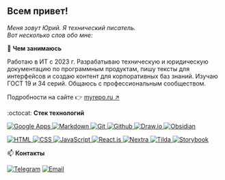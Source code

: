 ## Всем привет!

*Меня зовут Юрий. Я технический писатель.*  
*Вот несколько слов обо мне:*  

:moyai: **Чем занимаюсь**  

Работаю в ИТ с 2023 г. Разрабатываю техническую и юридическую документацию по программным продуктам, пишу тексты для интерфейсов и создаю контент для корпоративных баз знаний. Изучаю ГОСТ 19 и 34 серий. Общаюсь с профессиональным сообществом.

Подробности на сайте 👉 [myrepo.ru ↗](https://www.myrepo.ru)

:octocat: **Стек технологий**  

<!-- источник лого: https://simpleicons.org -->
<p>
	<a href="https://workspace.google.com/intl/ru/" target="_blank">
    <img src="https://img.shields.io/badge/GoogleApps-informational?style=flat&logo=google&logoColor=white&labelColor=4285F4&color=4e4e4e" alt="Google Apps" />
  </a>
	<a href="https://www.markdownguide.org" target="_blank">
    <img src="https://img.shields.io/badge/Markdown-informational?style=flat&logo=MarkDown&logoColor=white&labelColor=000000&color=4E4E4E" alt="Markdown" />
  </a>
  <a href="https://git-scm.com/doc" target="_blank">
    <img src="https://img.shields.io/badge/Git-informational?style=flat&logo=git&logoColor=white&labelColor=F05032&color=4E4E4E" alt="Git" />
  </a>
  <a href="https://github.com" target="_blank">
    <img src="https://img.shields.io/badge/GitHub-informational?style=flat&logo=GitHub&logoColor=white&labelColor=181717&color=4E4E4E" alt="Github" />
  </a>
	<a href="https://www.drawio.com" target="_blank">
    <img src="https://img.shields.io/badge/Draw.io-informational?style=flat&logo=diagramsdotnet&logoColor=white&labelColor=F08705&color=4e4e4e" alt="Draw.io" />
  </a>
  <!-- <a href="https://www.adobe.com/products/photoshop.html" target="_blank">
    <img src="https://img.shields.io/badge/Photoshop-informational?style=flat&logo=adobephotoshop&logoColor=white&labelColor=31A8FF&color=4E4E4E" alt="Photoshop" />
  </a> -->
  <!-- <a href="https://www.figma.com" target="_blank">
    <img src="https://img.shields.io/badge/Figma-informational?style=flat&logo=figma&logoColor=white&labelColor=F24E1E&color=4E4E4E" alt="Figma" />
  </a> -->
	<a href="https://obsidian.md" target="_blank">
    <img src="https://img.shields.io/badge/Obsidian-informational?style=flat&logo=obsidian&logoColor=white&labelColor=7C3AED&color=4e4e4e" alt="Obsidian" />
  </a>
</p>
<p>
  <a href="https://html.spec.whatwg.org/multipage/" target="_blank">
    <img src="https://img.shields.io/badge/HTML-informational?style=flat&logo=html5&logoColor=white&labelColor=E34F26&color=4E4E4E" alt="HTML" />
  </a>
  <a href="https://www.w3.org/Style/CSS/Overview.ru.html" target="_blank">
    <img src="https://img.shields.io/badge/CSS-informational?style=flat&logo=css3&logoColor=white&labelColor=1572B6&color=4E4E4E" alt="CSS" />
  </a>
	<!-- <a href="https://sass-lang.com" target="_blank">
		<img src="https://img.shields.io/badge/SCSS-informational?style=flat&logo=sass&logoColor=white&labelColor=CC6699&color=4E4E4E" alt="SCSS" />
	</a> -->
	<!-- <a href="https://tailwindcss.com" target="_blank">
		<img src="https://img.shields.io/badge/Tailwind-informational?style=flat&logo=tailwindcss&logoColor=white&labelColor=06B6D4&color=4E4E4E" alt="Tailwind" /> -->
	</a>
  <a href="https://www.ecma-international.org/publications-and-standards/standards/ecma-262/" target="_blank">
    <img src="https://img.shields.io/badge/JavaScript-informational?style=flat&logo=JavaScript&logoColor=white&labelColor=F7DF1E&color=4E4E4E" alt="JavaScript" />
  </a>
	<!-- <a href="https://www.typescriptlang.org/docs/" target="_blank">
		<img src="https://img.shields.io/badge/TypeScript-informational?style=flat&logo=typescript&logoColor=white&labelColor=3178C6&color=4E4E4E" alt="Typescript" />
	</a> -->
  <a href="https://ru.react.js.org/docs/getting-started.html" target="_blank">
    <img src="https://img.shields.io/badge/React-informational?style=flat&logo=React&logoColor=white&labelColor=61dafb&color=4e4e4e" alt="React.js" />
  </a>
	<!-- <a href="https://nextjs.org/" target="_blank">
    <img src="https://img.shields.io/badge/Next.js-informational?style=flat&logo=nextdotjs&logoColor=white&labelColor=000&color=4e4e4e" alt="Next.js" />
  </a> -->
	<a href="https://nextra.site" target="_blank">
    <img src="https://img.shields.io/badge/Nextra-informational?style=flat&logo=nextra&logoColor=white&labelColor=000&color=4e4e4e" alt="Nextra" />
  </a>
	<a href="https://tilda.cc/ru/" target="_blank">
    <img src="https://img.shields.io/badge/Tilda-informational?style=flat&logo=tildapublishing&logoColor=white&labelColor=FFA282&color=4e4e4e" alt="Tilda" />
  </a>
		<a href="https://storybook.js.org" target="_blank">
    <img src="https://img.shields.io/badge/Storybook-informational?style=flat&logo=Storybook&logoColor=white&labelColor=FF4785&color=4E4E4E" alt="Storybook" />
  </a>
  <!-- <a href="https://nodejs.org/ru/" target="_blank">
    <img src="https://img.shields.io/badge/Node.js-informational?style=flat&logo=Node.js&logoColor=white&labelColor=6DA55F&color=4E4E4E" alt="Node.js" />
  </a>
  <a href="https://expressjs.com/ru/" target="_blank">
    <img src="https://img.shields.io/badge/Express.js-informational?style=flat&logo=Express&logoColor=white&labelColor=404D59&color=4E4E4E" alt="Express.js. Fast, unopinionated, minimalist web framework for Node.js" />
  </a>
  <a href="https://nginx.org/ru/docs/" target="_blank">
    <img src="https://img.shields.io/badge/nginx-informational?style=flat&logo=nginx&logoColor=white&labelColor=009639&color=4E4E4E" alt="nginx documentation" />
  </a>
	<a href="https://babeljs.io" target="_blank">
    <img src="https://img.shields.io/badge/Babel-informational?style=flat&logo=babel&logoColor=white&labelColor=F9DC3E&color=4E4E4E" alt="Babel" />
  </a>
  <a href="https://pm2.keymetrics.io" target="_blank">
    <img src="https://img.shields.io/badge/pm2-informational?style=flat&logo=pm2&logoColor=white&labelColor=2B037A&color=4E4E4E" alt="PM2. Advanced, production process manager for Node.js" />
  </a> -->
	<!-- <a href="https://webpack.js.org" target="_blank">
    <img src="https://img.shields.io/badge/Webpack-informational?style=flat&logo=webpack&logoColor=white&labelColor=8DD6F9&color=4E4E4E" alt="Webpack" /> 
  </a> -->
	<!-- <a href="https://www.mongodb.com/docs/" target="_blank">
    <img src="https://img.shields.io/badge/MongoDB-informational?style=flat&logo=MongoDB&logoColor=white&labelColor=4EA94B&color=4E4E4E" alt="MongoDB Documentation" />
  </a> -->
</p>

:mailbox: **Контакты**  

[![Telegram](https://img.shields.io/badge/Telegram-26A5E4?style=for-the-badge&logo=telegram&logoColor=white)](https://t.me/pnrf_tg)
[![Email](https://img.shields.io/badge/Email-005FF9?style=for-the-badge&logo=maildotru&logoColor=white)](mailto:pankratov.web@mail.ru)
